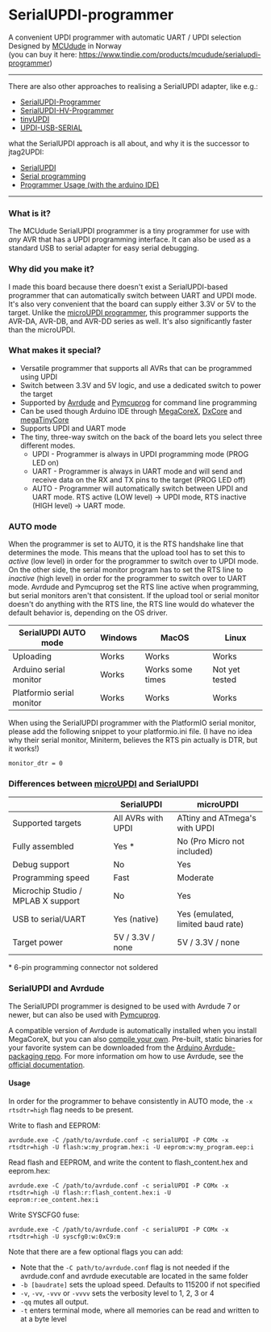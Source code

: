 # SerialUPDI-programmer
A convenient UPDI programmer with automatic UART / UPDI selection Designed by [MCUdude](https://github.com/MCUdude) in Norway  
(you can buy it here: https://www.tindie.com/products/mcudude/serialupdi-programmer)  
<hr>  
There are also other approaches to realising a SerialUPDI adapter, like e.g.:<br>  
<ul><li><a href="https://github.com/BlackBrix/AVR-Programmer/tree/master/SerialUPDI_Programmer">SerialUPDI-Programmer</a></li>  
<li><a href="https://github.com/BlackBrix/AVR-Programmer/tree/master/SerialUPDI_HV_Programmer">SerialUPDI-HV-Programmer</a></li>
<li><a href="https://github.com/BlackBrix/tinyUPDI">tinyUPDI</a></li>
<li><a href="https://github.com/BlackBrix/UPDI-USB-SERIAL">UPDI-USB-SERIAL</a></li>
</ul>
what the SerialUPDI approach is all about, and why it is the successor to jtag2UPDI:<br>
<ul><li><a href="https://github.com/SpenceKonde/AVR-Guidance/blob/master/UPDI/jtag2updi.md">SerialUPDI</a></li>
<li><a href="https://teddywarner.org/Projects/SerialUPDI/#serial-programming">Serial programming</a></li>
<li><a href="https://teddywarner.org/Projects/SerialUPDI/#programmer-usage">Programmer Usage (with the arduino IDE)</a></li>
</ul>

<hr>  
<h3>What is it?</h3>
<p>The MCUdude SerialUPDI programmer is a tiny programmer for use with <em>any</em> AVR that has a UPDI programming interface. It can also be used as a standard USB to serial adapter for easy serial debugging.</p>
<h3>Why did you make it?</h3>
<p>I made this board because there doesn't exist a SerialUPDI-based programmer that can automatically switch between UART and UPDI mode. It's also very convenient that the board can supply either 3.3V or 5V to the target. Unlike the <a href="https://github.com/MCUdude/microUPDI">microUPDI programmer</a>, this programmer supports the AVR-DA, AVR-DB, and AVR-DD series as well. It's also significantly faster than the microUPDI.</p>
<h3>What makes it special?</h3>
<ul>
<li>Versatile programmer that supports all AVRs that can be programmed using UPDI</li>
<li>Switch between 3.3V and 5V logic, and use a dedicated switch to power the target</li>
<li>Supported by <a href="https://github.com/avrdudes/avrdude">Avrdude</a> and <a href="https://github.com/microchip-pic-avr-tools/pymcuprog">Pymcuprog</a> for command line programming</li>
<li>Can be used though Arduino IDE through <a href="https://github.com/MCUdude/MegaCoreX">MegaCoreX</a>, <a href="https://github.com/SpenceKonde/DxCore">DxCore</a> and <a href="https://github.com/SpenceKonde/megaTinyCore">megaTinyCore</a></li>
<li>Supports UPDI and UART mode</li>
<li>The tiny, three-way switch on the back of the board lets you select three different modes. <ul>
<li>UPDI - Programmer is always in UPDI programming mode (PROG LED on)</li>
<li>UART - Programmer is always in UART mode and will send and receive data on the RX and TX pins to the target (PROG LED off)</li>
<li>AUTO - Programmer will automatically switch between UPDI and UART mode. RTS active (LOW level) -> UPDI mode, RTS inactive (HIGH level) -> UART mode.</li>
</ul>
</li>
</ul>
<h3>AUTO mode</h3>
<p>When the programmer is set to AUTO, it is the RTS handshake line that determines the mode. This means that the upload tool has to set this to <em>active</em> (low level) in order for the programmer to switch over to UPDI mode. On the other side, the serial monitor program has to set the RTS line to <em>inactive</em> (high level) in order for the programmer to switch over to UART mode. Avrdude and Pymcuprog set the RTS line active when programming, but serial monitors aren't that consistent. If the upload tool or serial monitor doesn't do anything with the RTS line, the RTS line would do whatever the default behavior is, depending on the OS driver.</p>
<table>
<thead>
<tr>
<th>SerialUPDI AUTO mode</th>
<th>Windows</th>
<th>MacOS</th>
<th>Linux</th>
</tr>
</thead>
<tbody>
<tr>
<td>Uploading</td>
<td>Works</td>
<td>Works</td>
<td>Works</td>
</tr>
<tr>
<td>Arduino serial monitor</td>
<td>Works</td>
<td>Works some times</td>
<td>Not yet tested</td>
</tr>
<tr>
<td>Platformio serial monitor</td>
<td>Works</td>
<td>Works</td>
<td>Works</td>
</tr>
</tbody>
</table>
<p>When using the SerialUPDI programmer with the PlatformIO serial monitor, please add the following snippet to your platformio.ini file. (I have no idea why their serial monitor, Miniterm, believes the RTS pin actually is DTR, but it works!)</p>
<p><code>monitor_dtr = 0</code></p>
<h3>Differences between <a href="https://github.com/MCUdude/microUPDI">microUPDI</a> and SerialUPDI</h3>
<table>
<thead>
<tr>
<th></th>
<th>SerialUPDI</th>
<th>microUPDI</th>
</tr>
</thead>
<tbody>
<tr>
<td>Supported targets</td>
<td>All AVRs with UPDI</td>
<td>ATtiny and ATmega's with UPDI</td>
</tr>
<tr>
<td>Fully assembled</td>
<td>Yes *</td>
<td>No (Pro Micro not included)</td>
</tr>
<tr>
<td>Debug support</td>
<td>No</td>
<td>Yes</td>
</tr>
<tr>
<td>Programming speed</td>
<td>Fast</td>
<td>Moderate</td>
</tr>
<tr>
<td>Microchip Studio / MPLAB X support</td>
<td>No</td>
<td>Yes</td>
</tr>
<tr>
<td>USB to serial/UART</td>
<td>Yes (native)</td>
<td>Yes (emulated, limited baud rate)</td>
</tr>
<tr>
<td>Target power</td>
<td>5V / 3.3V / none</td>
<td>5V / 3.3V / none</td>
</tr>
</tbody>
</table>
<p>* 6-pin programming connector not soldered</p>
<h3>SerialUPDI and Avrdude</h3>
<p>The SerialUPDI programmer is designed to be used with Avrdude 7 or newer, but can also be used with <a href="https://github.com/microchip-pic-avr-tools/pymcuprog">Pymcuprog</a>.</p>
<p>A compatible version of Avrdude is automatically installed when you install MegaCoreX, but you can also <a href="https://github.com/avrdudes/avrdude">compile your own</a>. Pre-built, static binaries for your favorite system can be downloaded from the <a href="https://github.com/arduino/avrdude-packing/releases">Arduino Avrdude-packaging repo</a>. For more information om how to use Avrdude, see the <a href="https://avrdudes.github.io/avrdude/">official documentation</a>.</p>
<h4>Usage</h4>
<p>In order for the programmer to behave consistently in AUTO mode, the <code>-x rtsdtr=high</code> flag needs to be present.</p>
<p>Write to flash and EEPROM:</p>
<p><code>avrdude.exe -C /path/to/avrdude.conf -c serialUPDI -P COMx -x rtsdtr=high -U flash:w:my_program.hex:i -U eeprom:w:my_program.eep:i</code></p>
<p>Read flash and EEPROM, and write the content to flash_content.hex and eeprom.hex:</p>
<p><code>avrdude.exe -C /path/to/avrdude.conf -c serialUPDI -P COMx -x rtsdtr=high -U flash:r:flash_content.hex:i -U eeprom:r:ee_content.hex:i</code></p>
<p>Write SYSCFG0 fuse:</p>
<p><code>avrdude.exe -C /path/to/avrdude.conf -c serialUPDI -P COMx -x rtsdtr=high -U syscfg0:w:0xC9:m</code></p>
<p>Note that there are a few optional flags you can add:</p>
<ul>
<li>Note that the <code>-C path/to/avrdude.conf</code> flag is not needed if the avrdude.conf and avrdude executable are located in the same folder </li>
<li><code>-b [baudrate]</code> sets the upload speed. Defaults to 115200 if not specified</li>
<li><code>-v</code>, <code>-vv</code>, <code>-vvv</code> or <code>-vvvv</code> sets the verbosity level to 1, 2, 3 or 4</li>
<li><code>-qq</code> mutes all output.</li>
<li><code>-t</code> enters terminal mode, where all memories can be read and written to at a byte level</li>
</ul>
